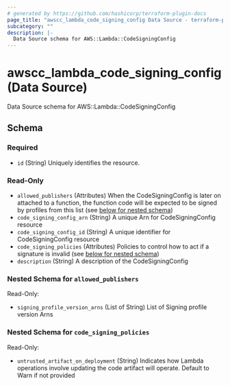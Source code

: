 ```yaml
---
# generated by https://github.com/hashicorp/terraform-plugin-docs
page_title: "awscc_lambda_code_signing_config Data Source - terraform-provider-awscc"
subcategory: ""
description: |-
  Data Source schema for AWS::Lambda::CodeSigningConfig
---
```


# awscc_lambda_code_signing_config (Data Source)

Data Source schema for AWS::Lambda::CodeSigningConfig



<!-- schema generated by tfplugindocs -->
## Schema

### Required

- `id` (String) Uniquely identifies the resource.

### Read-Only

- `allowed_publishers` (Attributes) When the CodeSigningConfig is later on attached to a function, the function code will be expected to be signed by profiles from this list (see [below for nested schema](#nestedatt--allowed_publishers))
- `code_signing_config_arn` (String) A unique Arn for CodeSigningConfig resource
- `code_signing_config_id` (String) A unique identifier for CodeSigningConfig resource
- `code_signing_policies` (Attributes) Policies to control how to act if a signature is invalid (see [below for nested schema](#nestedatt--code_signing_policies))
- `description` (String) A description of the CodeSigningConfig

<a id="nestedatt--allowed_publishers"></a>
### Nested Schema for `allowed_publishers`

Read-Only:

- `signing_profile_version_arns` (List of String) List of Signing profile version Arns


<a id="nestedatt--code_signing_policies"></a>
### Nested Schema for `code_signing_policies`

Read-Only:

- `untrusted_artifact_on_deployment` (String) Indicates how Lambda operations involve updating the code artifact will operate. Default to Warn if not provided



